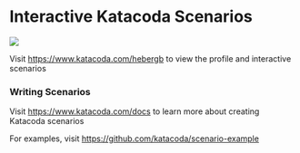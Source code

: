 # Interactive Katacoda Scenarios

[![](http://shields.katacoda.com/katacoda/hebergb/count.svg)](https://www.katacoda.com/hebergb "Get your profile on Katacoda.com")

Visit https://www.katacoda.com/hebergb to view the profile and interactive scenarios

### Writing Scenarios
Visit https://www.katacoda.com/docs to learn more about creating Katacoda scenarios

For examples, visit https://github.com/katacoda/scenario-example
